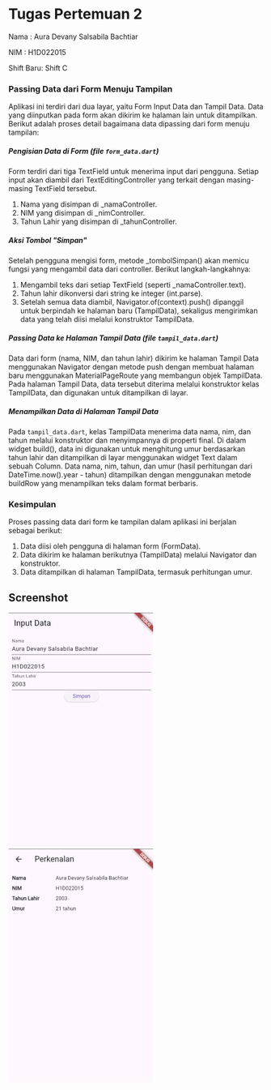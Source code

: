 # Tugas Pertemuan 2

Nama : Aura Devany Salsabila Bachtiar

NIM : H1D022015

Shift Baru: Shift C

### Passing Data dari Form Menuju Tampilan
Aplikasi ini terdiri dari dua layar, yaitu Form Input Data dan Tampil Data. Data yang diinputkan pada form akan dikirim ke halaman lain untuk ditampilkan. Berikut adalah proses detail bagaimana data dipassing dari form menuju tampilan:


##### Pengisian Data di Form (file `form_data.dart`)

Form terdiri dari tiga TextField untuk menerima input dari pengguna. Setiap input akan diambil dari TextEditingController yang terkait dengan masing-masing TextField tersebut.

1. Nama yang disimpan di _namaController.
2. NIM yang disimpan di _nimController.
3. Tahun Lahir yang disimpan di _tahunController.

##### Aksi Tombol "Simpan"

Setelah pengguna mengisi form, metode _tombolSimpan() akan memicu fungsi yang mengambil data dari controller. Berikut langkah-langkahnya:

1. Mengambil teks dari setiap TextField (seperti _namaController.text).
2. Tahun lahir dikonversi dari string ke integer (int.parse).
3. Setelah semua data diambil, Navigator.of(context).push() dipanggil untuk berpindah ke halaman baru (TampilData), sekaligus mengirimkan data yang telah diisi melalui konstruktor TampilData.


##### Passing Data ke Halaman Tampil Data (file `tampil_data.dart`)
Data dari form (nama, NIM, dan tahun lahir) dikirim ke halaman Tampil Data menggunakan Navigator dengan metode push dengan membuat halaman baru menggunakan MaterialPageRoute yang membangun objek TampilData.
Pada halaman Tampil Data, data tersebut diterima melalui konstruktor kelas TampilData, dan digunakan untuk ditampilkan di layar.


##### Menampilkan Data di Halaman Tampil Data
Pada `tampil_data.dart`, kelas TampilData menerima data nama, nim, dan tahun melalui konstruktor dan menyimpannya di properti final. Di dalam widget build(), data ini digunakan untuk menghitung umur berdasarkan tahun lahir dan ditampilkan di layar menggunakan widget Text dalam sebuah Column.
Data nama, nim, tahun, dan umur (hasil perhitungan dari DateTime.now().year - tahun) ditampilkan dengan menggunakan metode buildRow yang menampilkan teks dalam format berbaris.


### Kesimpulan
Proses passing data dari form ke tampilan dalam aplikasi ini berjalan sebagai berikut:
1. Data diisi oleh pengguna di halaman form (FormData).
2. Data dikirim ke halaman berikutnya (TampilData) melalui Navigator dan konstruktor.
3. Data ditampilkan di halaman TampilData, termasuk perhitungan umur.

## Screenshot
![Lampiran Form](formAura.png)
![Lampiran Hasil](hasilAura.png)
